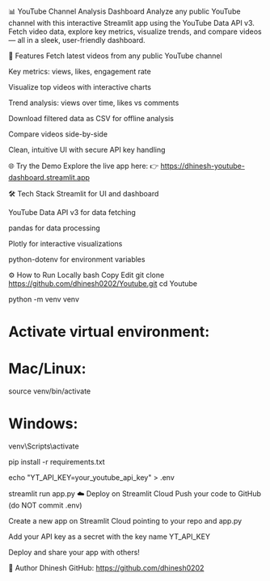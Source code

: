 📊 YouTube Channel Analysis Dashboard
Analyze any public YouTube channel with this interactive Streamlit app using the YouTube Data API v3.
Fetch video data, explore key metrics, visualize trends, and compare videos — all in a sleek, user-friendly dashboard.

🚀 Features
Fetch latest videos from any public YouTube channel

Key metrics: views, likes, engagement rate

Visualize top videos with interactive charts

Trend analysis: views over time, likes vs comments

Download filtered data as CSV for offline analysis

Compare videos side-by-side

Clean, intuitive UI with secure API key handling

🌐 Try the Demo
Explore the live app here:
👉 https://dhinesh-youtube-dashboard.streamlit.app

🛠️ Tech Stack
Streamlit for UI and dashboard

YouTube Data API v3 for data fetching

pandas for data processing

Plotly for interactive visualizations

python-dotenv for environment variables

⚙️ How to Run Locally
bash
Copy
Edit
git clone https://github.com/dhinesh0202/Youtube.git
cd Youtube

python -m venv venv
# Activate virtual environment:
# Mac/Linux:
source venv/bin/activate
# Windows:
venv\Scripts\activate

pip install -r requirements.txt

echo "YT_API_KEY=your_youtube_api_key" > .env

streamlit run app.py
☁️ Deploy on Streamlit Cloud
Push your code to GitHub (do NOT commit .env)

Create a new app on Streamlit Cloud pointing to your repo and app.py

Add your API key as a secret with the key name YT_API_KEY

Deploy and share your app with others!

👤 Author
Dhinesh
GitHub: https://github.com/dhinesh0202
